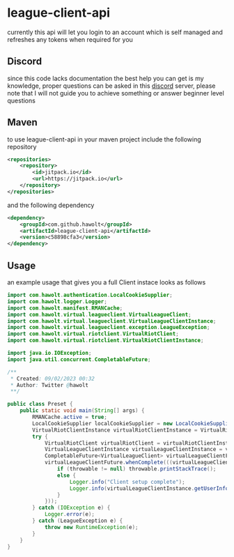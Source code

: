 # league-client-api

currently this api will let you login to an account which is self managed and refreshes any tokens when required for you

## Discord

since this code lacks documentation the best help you can get is my knowledge, proper questions can be asked in this [discord](https://discord.gg/3wknX5gxaW) server, please note that I will not guide you to achieve something or answer beginner level questions

## Maven

to use league-client-api in your maven project include the following repository

```xml
<repositories>
    <repository>
        <id>jitpack.io</id>
        <url>https://jitpack.io</url>
    </repository>
</repositories>
```

and the following dependency

```xml
<dependency>
    <groupId>com.github.hawolt</groupId>
    <artifactId>league-client-api</artifactId>
    <version>c58898cfa3</version>
</dependency>
```

## Usage

an example usage that gives you a full Client instace looks as follows

```java
import com.hawolt.authentication.LocalCookieSupplier;
import com.hawolt.logger.Logger;
import com.hawolt.manifest.RMANCache;
import com.hawolt.virtual.leagueclient.VirtualLeagueClient;
import com.hawolt.virtual.leagueclient.VirtualLeagueClientInstance;
import com.hawolt.virtual.leagueclient.exception.LeagueException;
import com.hawolt.virtual.riotclient.VirtualRiotClient;
import com.hawolt.virtual.riotclient.VirtualRiotClientInstance;

import java.io.IOException;
import java.util.concurrent.CompletableFuture;

/**
 * Created: 09/02/2023 00:32
 * Author: Twitter @hawolt
 **/

public class Preset {
    public static void main(String[] args) {
        RMANCache.active = true;
        LocalCookieSupplier localCookieSupplier = new LocalCookieSupplier();
        VirtualRiotClientInstance virtualRiotClientInstance = VirtualRiotClientInstance.create(localCookieSupplier);
        try {
            VirtualRiotClient virtualRiotClient = virtualRiotClientInstance.login(args[0], args[1]);
            VirtualLeagueClientInstance virtualLeagueClientInstance = virtualRiotClient.createVirtualLeagueClientInstance();
            CompletableFuture<VirtualLeagueClient> virtualLeagueClientFuture = virtualLeagueClientInstance.login(true, false);
            virtualLeagueClientFuture.whenComplete(((virtualLeagueClient, throwable) -> {
                if (throwable != null) throwable.printStackTrace();
                else {
                    Logger.info("Client setup complete");
                    Logger.info(virtualLeagueClientInstance.getUserInformation());
                }
            }));
        } catch (IOException e) {
            Logger.error(e);
        } catch (LeagueException e) {
            throw new RuntimeException(e);
        }
    }
}
```
